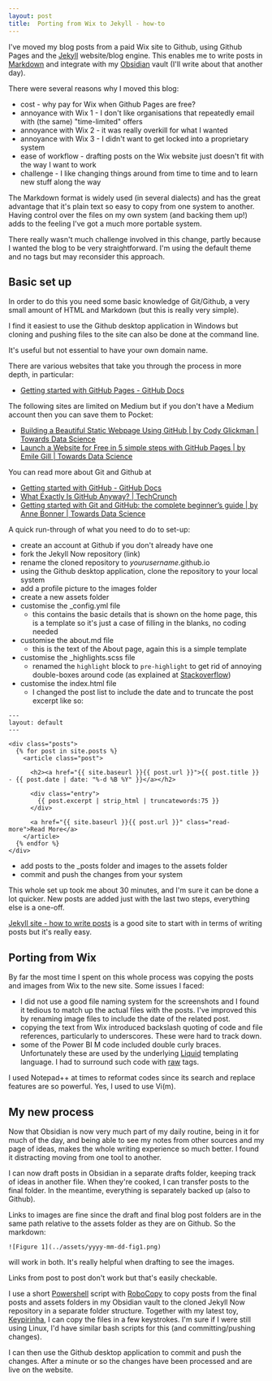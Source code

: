 ```yaml
---
layout: post
title:  Porting from Wix to Jekyll - how-to
---
```


I've moved my blog posts from a paid Wix site to Github, using Github Pages and the [Jekyll](https://jekyllrb.com/) website/blog engine. This enables me to write posts in [Markdown](https://www.ultraedit.com/company/blog/community/what-is-markdown-why-use-it.html) and integrate with my [Obsidian](https://obsidian.md/) vault (I'll write about that another day).

There were several reasons why I moved this blog:
  - cost - why pay for Wix when Github Pages are free?
  - annoyance with Wix 1 - I don't like organisations that repeatedly email with (the same) "time-limited" offers
  - annoyance with Wix 2 - it was really overkill for what I wanted
  - annoyance with Wix 3 - I didn't want to get locked into a proprietary system
  - ease of workflow - drafting posts on the Wix website just doesn't fit with the way I want to work
  - challenge - I like changing things around from time to time and to learn new stuff along the way
  
  The Markdown format is widely used (in several dialects) and has the great advantage that it's plain text so easy to copy from one system to another. Having control over the files on my own system (and backing them up!) adds to the feeling I've got a much more portable system.
  
  There really wasn't much challenge involved in this change, partly because I wanted the blog to be very straightforward. I'm using the default theme and no tags but may reconsider this approach.
  
## Basic set up
In order to do this you need some basic knowledge of Git/Github, a very small amount of HTML and Markdown (but this is really very simple).

I find it easiest to use the Github desktop application in Windows but cloning and pushing files to the site can also be done at the command line.

It's useful but not essential to have your own domain name.

There are various websites that take you through the process in more depth, in particular:

- [Getting started with GitHub Pages - GitHub Docs](https://docs.github.com/en/github/working-with-github-pages/getting-started-with-github-pages)

The following sites are limited on Medium but if you don't have a Medium account then you can save them to Pocket:

- [Building a Beautiful Static Webpage Using GitHub | by Cody Glickman | Towards Data Science](https://towardsdatascience.com/building-a-beautiful-static-webpage-using-github-f0f92c6e1f02)
- [Launch a Website for Free in 5 simple steps with GitHub Pages | by Emile Gill | Towards Data Science](https://towardsdatascience.com/launch-a-website-for-free-in-5-simple-steps-with-github-pages-e9680bcd94aa)

You can read more about Git and Github at

- [Getting started with GitHub - GitHub Docs](https://docs.github.com/en/github/getting-started-with-github)
- [What Exactly Is GitHub Anyway? | TechCrunch](https://techcrunch.com/2012/07/14/what-exactly-is-github-anyway/)
- [Getting started with Git and GitHub: the complete beginner’s guide | by Anne Bonner | Towards Data Science](https://towardsdatascience.com/getting-started-with-git-and-github-6fcd0f2d4ac6)

A quick run-through of what you need to do to set-up:

- create an account at Github if you don't already have one
- fork the Jekyll Now repository (link)
- rename the cloned repository to *yourusername*.github.io
- using the Github desktop application, clone the repository to your local system
- add a profile picture to the images folder
- create a new assets folder
- customise the \_config.yml file
	- this contains the basic details that is shown on the home page, this is a template so it's just a case of filling in the blanks, no coding needed
- customise the about.md file
	- this is the text of the About page, again this is a simple template
- customise the \_highlights.scss file
	- renamed the `highlight` block to `pre-highlight` to get rid of annoying double-boxes around code (as explained at [Stackoverflow](https://stackoverflow.com/questions/55308142/why-do-i-get-a-double-frame-around-markdown-code-block-on-jekyll-site))
- customise the index.html file
	- I changed the post list to include the date and to truncate the post excerpt like so:
```
---
layout: default
---

<div class="posts">
  {% for post in site.posts %}
    <article class="post">

      <h2><a href="{{ site.baseurl }}{{ post.url }}">{{ post.title }} - {{ post.date | date: "%-d %B %Y" }}</a></h2>

      <div class="entry">
		{{ post.excerpt | strip_html | truncatewords:75 }}
      </div>

      <a href="{{ site.baseurl }}{{ post.url }}" class="read-more">Read More</a>
    </article>
  {% endfor %}
</div>
```

- add posts to the \_posts folder and images to the assets folder
- commit and push the changes from your system

This whole set up took me about 30 minutes, and I'm sure it can be done a lot quicker.  New posts are added just with the last two steps, everything else is a one-off.

[Jekyll site - how to write posts](https://jekyllrb.com/docs/posts/) is a good site to start with in terms of writing posts but it's really easy.

## Porting from Wix
By far the most time I spent on this whole process was copying the posts and images from Wix to the new site. Some issues I faced:

- I did not use a good file naming system for the screenshots and I found it tedious to match up the actual files with the posts. I've improved this by renaming image files to include the date of the related post.
- copying the text from Wix introduced backslash quoting of code and file references, particularly to underscores. These were hard to track down.
- some of the Power BI M code included double curly braces. Unfortunately these are used by the underlying [Liquid](https://jekyllrb.com/docs/liquid/) templating language. I had to surround such code with [raw](https://shopify.github.io/liquid/tags/raw/) tags.

I used Notepad++ at times to reformat codes since its search and replace features are so powerful. Yes, I used to use Vi(m).

## My new process
Now that Obsidian is now very much part of my daily routine, being in it for much of the day, and being able to see my notes from other sources and my page of ideas, makes the whole writing experience so much better. I found it distracting moving from one tool to another.

I can now draft posts in Obsidian in a separate drafts folder, keeping track of ideas in another file. When they're cooked, I can transfer posts to the final folder. In the meantime, everything is separately backed up (also to Github).

Links to images are fine since the draft and final blog post folders are in the same path relative to the assets folder as they are on Github. So the markdown:

```
![Figure 1](../assets/yyyy-mm-dd-fig1.png)
```

will work in both. It's really helpful when drafting to see the images.

Links from post to post don't work but that's easily checkable.

I use a short [Powershell](https://docs.microsoft.com/en-us/powershell/scripting/overview) script with [RoboCopy](https://docs.microsoft.com/en-us/windows-server/administration/windows-commands/robocopy) to copy posts from the final posts and assets folders in my Obsidian vault to the cloned Jekyll Now repository in a separate folder structure. Together with my latest toy, [Keypirinha](https://keypirinha.com/), I can copy the files in a few keystrokes. I'm sure if I were still using Linux, I'd have similar bash scripts for this (and committing/pushing changes).

I can then use the Github desktop application to commit and push the changes. After a minute or so the changes have been processed and are live on the website.